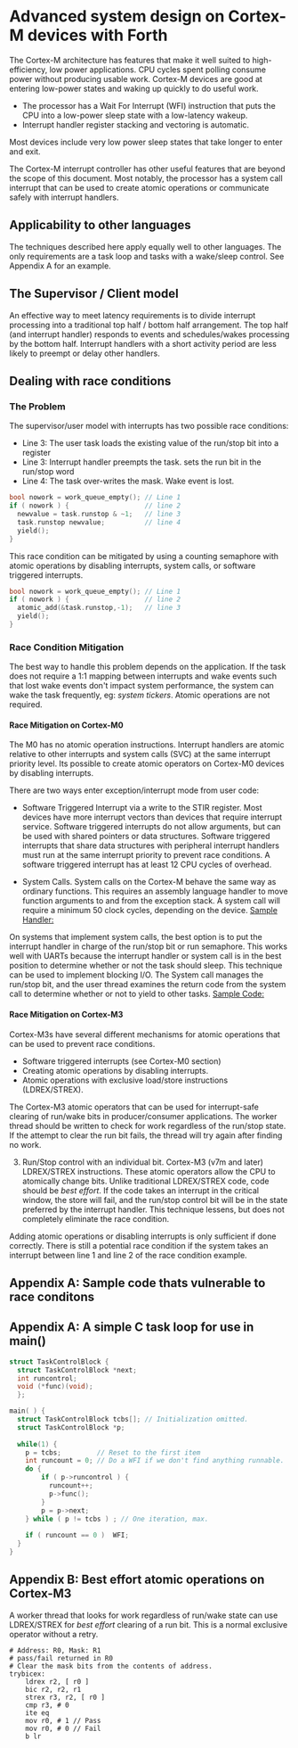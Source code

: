 # Advanced system design on Cortex-M devices with Forth 

The Cortex-M architecture has features that make it well suited to high-efficiency, low power applications.  CPU cycles spent polling consume power without 
producing usable work.  Cortex-M devices are good at entering low-power states
and waking up quickly to do useful work.
  
- The processor has a Wait For Interrupt (WFI) instruction that puts the CPU into a low-power sleep state with a low-latency wakeup.
- Interrupt handler register stacking and vectoring is automatic.

Most devices include very low power sleep states that take longer to enter and exit.   

The Cortex-M interrupt controller has other useful features that are beyond the scope of this document.   Most notably, the processor has a system call interrupt that 
can be used to create atomic operations or communicate safely with interrupt handlers.

## Applicability to other languages

The techniques described here apply equally well to other languages.  The only requirements are a task loop and tasks with a wake/sleep control.   See Appendix A
for an example.

## The Supervisor / Client model

An effective way to meet latency requirements is to divide interrupt processing
into a traditional top half / bottom half arrangement.   The top half (and 
interrupt handler) responds to events and schedules/wakes processing by the bottom half.  Interrupt handlers with a short activity period are less likely to preempt or delay other handlers.

## Dealing with race conditions

### The Problem

The supervisor/user model with interrupts has two possible race conditions:

- Line 3: The user task loads the existing value of the run/stop bit into a register
- Line 3: Interrupt handler preempts the task. sets the run bit in the run/stop word
- Line 4: The task over-writes the mask.  Wake event is lost. 

````c
bool nowork = work_queue_empty(); // Line 1 
if ( nowork ) {                   // line 2
  newvalue = task.runstop & ~1;   // line 3
  task.runstop newvalue;          // line 4 
  yield(); 
}
````

This race condition can be mitigated by using a counting semaphore with atomic
operations by disabling interrupts, system calls, or software triggered interrupts.

````c
bool nowork = work_queue_empty(); // Line 1 
if ( nowork ) {                   // line 2
  atomic_add(&task.runstop,-1);   // line 3
  yield(); 
}
````

### Race Condition Mitigation

The best way to handle this problem depends on the application.  If the task 
does not require a 1:1 mapping between interrupts and wake events such that
lost wake events don't impact system performance, the system can wake the
task frequently, eg: _system tickers_.   Atomic operations are not required.   

#### Race Mitigation on Cortex-M0 

The M0 has no atomic operation instructions.   Interrupt handlers are atomic 
relative to other interrupts and system calls (SVC) at the same interrupt 
priority level.  Its possible to create atomic operators on Cortex-M0 
devices by disabling interrupts.

 There are two ways enter exception/interrupt mode from user 
code:

- Software Triggered Interrupt via a write to the STIR register.   Most devices have more interrupt vectors than devices that require interrupt service.   Software triggered interrupts do not allow arguments, but can be used with shared pointers
or data structures.   Software triggered interrupts that share data structures with 
peripheral interrupt handlers must run at the same interrupt priority to prevent 
race conditions.   A software triggered interrupt has at least 12 CPU cycles of overhead.
 
- System Calls. System calls on the Cortex-M behave the same way as ordinary 
functions.   This requires an assembly language handler to move function arguments
to and from the exception stack.  A system call will require a minimum 50 clock
cycles, depending on the device.  [Sample Handler:](https://github.com/rbsexton/sockpuppet/blob/master/sapi/svchandler-m0.s)

On systems that implement system calls, the best option is to put the interrupt handler in charge of the run/stop bit or run semaphore.  This works well with UARTs because the interrupt handler or system call is in the best position to determine whether or not the task should sleep.  This technique can be used to implement blocking I/O.  The System call manages the run/stop bit, and the user thread 
examines the return code from the system call to determine whether or not to 
yield to other tasks.  [Sample Code:](https://github.com/rbsexton/gecko/blob/master/common/console_leuart.c)

#### Race Mitigation on Cortex-M3

Cortex-M3s have several different mechanisms for atomic operations that
can be used to prevent race conditions.

- Software triggered interrupts (see Cortex-M0 section)
- Creating atomic operations by disabling interrupts.
- Atomic operations with exclusive load/store instructions (LDREX/STREX).



The Cortex-M3 atomic operators that can be used for interrupt-safe clearing 
of run/wake bits in producer/consumer applications.   The worker thread should be written to check for work regardless of the run/stop state.  If the attempt 
to clear the run bit fails, the thread will try again after finding no work. 

 
3.  Run/Stop control with an individual bit.  Cortex-M3 (v7m and later) LDREX/STREX instructions.   These atomic operators allow the CPU to atomically change bits.  Unlike traditional LDREX/STREX code, code should be _best effort_.   If the 
code takes an interrupt in the critical window, the store will fail, and the 
run/stop control bit will be in the state preferred by the interrupt handler.  This 
technique lessens, but does not completely eliminate the race condition.

Adding atomic operations or disabling interrupts is only sufficient if done 
correctly.  There is still a potential race condition if the system takes
an interrupt between line 1 and line 2 of the race condition example. 

## Appendix A: Sample code thats vulnerable to race conditons



## Appendix A: A simple C task loop for use in main()

```c
struct TaskControlBlock {
  struct TaskControlBlock *next; 
  int runcontrol; 
  void (*func)(void);
  }; 

main( ) {
  struct TaskControlBlock tcbs[]; // Initialization omitted.
  struct TaskControlBlock *p;  
  
  while(1) {
    p = tcbs;         // Reset to the first item
    int runcount = 0; // Do a WFI if we don't find anything runnable.
    do {
        if ( p->runcontrol ) {
          runcount++;
          p->func(); 
        }
        p = p->next; 
    } while ( p != tcbs ) ; // One iteration, max.
    
    if ( runcount == 0 )  WFI;   
  }  
}
````

## Appendix B: Best effort atomic operations on Cortex-M3

A worker thread that looks for work regardless of run/wake state 
can use LDREX/STREX for _best effort_ clearing of a run bit.  This
is a normal exclusive operator without a retry. 

````
# Address: R0, Mask: R1
# pass/fail returned in R0  
# Clear the mask bits from the contents of address.
trybicex: 
    ldrex r2, [ r0 ]
    bic r2, r2, r1
    strex r3, r2, [ r0 ]
    cmp r3, # 0
    ite eq
    mov r0, # 1 // Pass
    mov r0, # 0 // Fail
    b lr 
````
